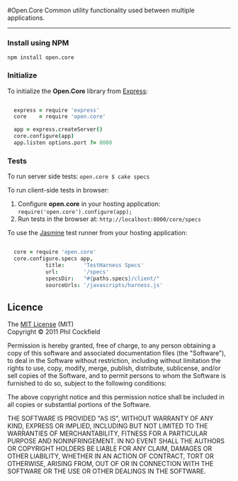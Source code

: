 #Open.Core
Common utility functionality used between multiple applications.

--------

### Install using NPM

    npm install open.core


### Initialize
To initialize the **Open.Core** library from [Express](http://expressjs.com/):

```coffeescript

  express = require 'express'
  core    = require 'open.core'

  app = express.createServer()
  core.configure(app)
  app.listen options.port ?= 8000

```


### Tests

To run server side tests: `open.core $ cake specs`

To run client-side tests in browser:

1. Configure **open.core** in your hosting application: `require('open.core').configure(app);`
2. Run tests in the browser at: `http://localhost:8000/core/specs`

To use the [Jasmine](http://pivotal.github.com/jasmine/) test runner from your hosting application:

```coffeescript

  core = require 'open.core'
  core.configure.specs app,
            title:      'TestHarness Specs'
            url:        '/specs'
            specsDir:   "#{paths.specs}/client/"
            sourceUrls: '/javascripts/harness.js'


```


## Licence

The [MIT License](http://www.opensource.org/licenses/mit-license.php) (MIT)  
Copyright © 2011 Phil Cockfield

Permission is hereby granted, free of charge, to any person obtaining a copy of
this software and associated documentation files (the "Software"), to deal in
the Software without restriction, including without limitation the rights to
use, copy, modify, merge, publish, distribute, sublicense, and/or sell copies of
the Software, and to permit persons to whom the Software is furnished to do so,
subject to the following conditions:

The above copyright notice and this permission notice shall be included in all
copies or substantial portions of the Software.

THE SOFTWARE IS PROVIDED "AS IS", WITHOUT WARRANTY OF ANY KIND, EXPRESS OR IMPLIED,
INCLUDING BUT NOT LIMITED TO THE WARRANTIES OF MERCHANTABILITY, FITNESS FOR A
PARTICULAR PURPOSE AND NONINFRINGEMENT. IN NO EVENT SHALL THE AUTHORS OR COPYRIGHT
HOLDERS BE LIABLE FOR ANY CLAIM, DAMAGES OR OTHER LIABILITY, WHETHER IN AN ACTION
OF CONTRACT, TORT OR OTHERWISE, ARISING FROM, OUT OF OR IN CONNECTION WITH THE
SOFTWARE OR THE USE OR OTHER DEALINGS IN THE SOFTWARE.